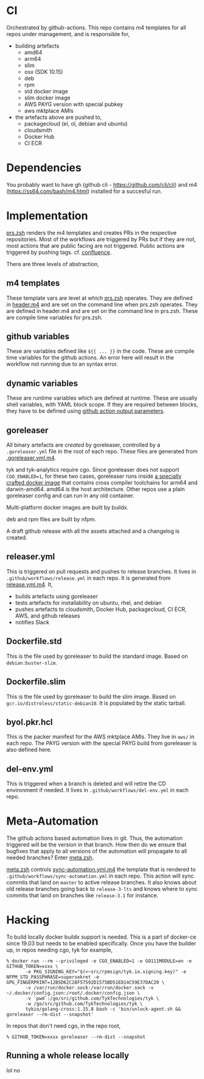 # CI
Orchestrated by github-actions. This repo contains m4 templates for all repos under management, and is responsible for,

- building artefacts
  - amd64
  - arm64
  - slim
  - osx (SDK 10.15)
  - deb
  - rpm
  - std docker image
  - slim docker image
  - AWS PAYG version with special pubkey
  - aws mktplace AMIs
- the artefacts above are pushed to,
  - packagecloud (el, ol, debian and ubuntu)
  - cloudsmith
  - Docker Hub
  - CI ECR

# Dependencies
You probably want to have gh (github cli - https://github.com/cli/cli) and m4 (https://ss64.com/bash/m4.html) installed for a succesful run.

# Implementation
[prs.zsh](prs.zsh) renders the m4 templates and creates PRs in the respective repositories. Most of the workflows are triggered by PRs but if they are not, most actions that are public facing are not triggered. Public actions are triggered by pushing tags. cf. [confluence](https://tyktech.atlassian.net/wiki/spaces/EN/pages/449708061/Release+Engineering).

There are three levels of abstraction,

## m4 templates
These template vars are level at which [prs.zsh](prs.zsh) operates. They are defined in [header.m4](header.m4) and are set on the command line when prs.zsh operates. They are defined in header.m4 and are set on the command line in prs.zsh. These are compile time variables for prs.zsh. 

## github variables
These are variables defined like `${{ ... }}` in the code. These are compile time variables for the github actions. An error here will result in the workflow not running due to an syntax error.

## dynamic variables
These are runtime variables which are defined at runtime. These are usually shell variables, with YAML block scope. If they are required between blocks, they have to be defined using [github action output parameters](https://docs.github.com/en/actions/reference/workflow-commands-for-github-actions#setting-an-output-parameter).

## goreleaser
All binary artefacts are _created_ by goreleaser, controlled by a `.goreleaser.yml` file in the root of each repo. These files are generated from [.goreleaser.yml.m4](.goreleaser.yml.m4).

tyk and tyk-analytics require cgo. Since goreleaser does not support `CGO_ENABLED=1`, for these two cases, goreleaser runs inside [a specially crafted docker image](https://github.com/TykTechnologies/golang-cross) that contains cross compiler toolchains for arm64 and darwin-amd64. amd64 is the host architecture. Other repos use a plain goreleaser config and can run in any old container.

Multi-platform docker images are built by buildx.

deb and rpm files are built by nfpm.

A draft github release with all the assets attached and a changelog is created.

## releaser.yml
This is triggered on pull requests and pushes to release branches. It lives in `.github/workflows/release.yml` in each repo. It is generated from [release.yml.m4](release.yml.m4). It,

- builds artefacts using goreleaser
- tests artefacts for installability on ubuntu, rhel, and debian
- pushes artefacts to cloudsmith, Docker Hub, packagecloud, CI ECR, AWS, and github releases
- notifies Slack

## Dockerfile.std
This is the file used by goreleaser to build the standard image. Based on `debian:buster-slim`.

## Dockerfile.slim
This is the file used by goreleaser to build the slim image. Based on `gcr.io/distroless/static-debian10`. It is populated by the static tarball.

## byol.pkr.hcl
This is the packer manifest for the AWS mktplace AMIs. They live in `aws/` in each repo. The PAYG version with the special PAYG build from goreleaser is also defined here.

## del-env.yml
This is triggered when a branch is deleted and will retire the CD environment if needed. It lives in `.github/workflows/del-env.yml` in each repo.

# Meta-Automation
The github actions based automation lives in git. Thus, the automation triggered will be the version in that branch. How then do we ensure that bugfixes that apply to all versions of the automation will propagate to all needed branches? Enter [meta.zsh](meta.zsh).

[meta.zsh](meta.zsh) controls [sync-automation.yml.m4](sync-automation.yml.m4) the template that is rendered to `.github/workflows/sync-automation.yml` in each repo. This action will sync commits that land on `master` to active release branches. It also knows about old release branches going back to `release-3-lts` and knows where to sync commits that land on branches like `release-3.1` for instance.

# Hacking
To build locally docker buildx support is needed. This is a part of docker-ce since 19.03 but needs to be enabled specifically. Once you have the builder up, in repos needing cgo, tyk for example,

```shell
% docker run --rm --privileged -e CGO_ENABLED=1 -e GO111MODULE=on -e GITHUB_TOKEN=xxxx \
       -e PKG_SIGNING_KEY="$(<~src/rpmsign/tyk.io.signing.key)" -e NFPM_STD_PASSPHRASE=supersekret -e GPG_FINGERPRINT=12B5D62C28F57592D1575BD51ED14C59E37DAC20 \
       -v /var/run/docker.sock:/var/run/docker.sock -v ~/.docker/config.json:/root/.docker/config.json \
       -v `pwd`:/go/src/github.com/TykTechnologies/tyk \
       -w /go/src/github.com/TykTechnologies/tyk \
       tykio/golang-cross:1.15.8 bash -c 'bin/unlock-agent.sh && goreleaser --rm-dist --snapshot' 
```

In repos that don't need cgo, in the repo root,

``` shellsession
% GITHUB_TOKEN=xxxx goreleaser --rm-dist --snapshot
```

## Running a whole release locally

lol no
